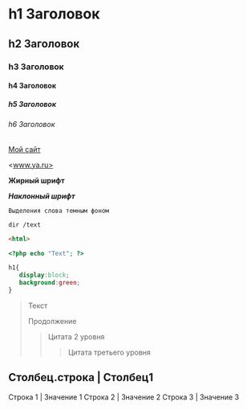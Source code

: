 h1 Заголовок
=============
h2 Заголовок
-------------
### h3 Заголовок
#### h4 Заголовок
##### h5 Заголовок
###### h6 Заголовок

[Мой сайт](http://ya.ru)

<www.ya.ru>

**Жирный шрифт**

***Наклонный шрифт***

`Выделения слова темным фоном`

    dir /text

```html
<html>
```

```php
<?php echo "Text"; ?>
```

```css
h1{
   display:block;
   background:green;
}
```

>Текст
>
>Продолжение
>>Цитата 2 уровня
>>>Цитата третьего уровня

Столбец.строка   |  Столбец1 
------------------------------
Строка 1         |  Значение 1 
Строка 2         |  Значение 2
Строка 3         |  Значение 3
